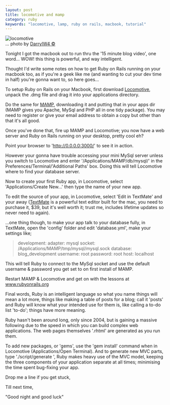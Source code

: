 ```yaml
---
layout: post
title: locomotive and mamp
category: ruby
keywords: "locomotive, lamp, ruby on rails, macbook, tutorial"
---
```


<img src="/assets/67483661_7d3658e3ae.jpg?v=0" alt="locomotive" />
<div class="img_author">... photo by <a href="http://www.flickr.com/photos/darrylsphotoblog/">DarrylW4 &copy;</a></div>

Tonight I got the macbook out to run thru the '15 minute blog video', one word... WOW! this thing is powerful, and way intelligent.

Thought I'd write some notes on how to get Ruby on Rails running on your macbook too, as if you're a geek like me (and wanting to cut your dev time in half) you're gonna want to, so here goes...

To setup Ruby on Rails on your Macbook, first download <a href="http://locomotive.raaum.org/">Locomotive</a>, unpack the .dmg file and drag it into your applications directory.

Do the same for <a href="http://www.mamp.info/en/home.php">MAMP</a>, downloading it and putting that in your apps dir (MAMP gives you Apache, MySql and PHP all in one tidy package).  You may need to register or give your email address to obtain a copy but other than that it's all good.

Once you've done that, fire up MAMP and Locomotive; you now have a web server and Ruby on Rails running on your desktop, pretty cool eh?

Point your browser to 'http://0.0.0.0:3000/' to see it in action.

However your gonna have trouble accessing your mini MySql server unless you switch to Locomotive and enter '/Applications/MAMP/db/mysql/' in the Preferences/Terminal/'Additional Paths' box.  Doing this will tell Locomotive where to find your database server.

Now to create your first Ruby app, in Locomotive, select 'Applications/Create New...' then type the name of your new app.

To edit the source of your app, in Locomotive, select 'Edit in TextMate' and your away (<a href="http://macromates.com/">TextMate</a> is a powerful text editor built for the mac, you need to purchase it, $39, but it's well worth it; trust me, includes lifetime updates so never need to again).

...one thing though, to make your app talk to your database fully, in TextMate, open the 'config' folder and edit 'database.yml', make your settings like;

<blockquote>
development:
  adapter: mysql
  socket: /Applications/MAMP/tmp/mysql/mysql.sock
  database: blog_development
  username: root
  password: root
  host: localhost
</blockquote>

This will tell Ruby to connect to the MySql socket and use the default username & password you get set to on first install of MAMP.

Restart MAMP & Locomotive and get on with the lessons at <a href="http://www.rubyonrails.org">www.rubyonrails.org</a>

Final words,
Ruby is an intelligent language so what you name things will mean a lot more, things like making a table of posts for a blog; call it 'posts' and Ruby will know what your intended use for them is, like calling a to-do list 'to-do'; things have more meaning.

Ruby hasn't been around long, only since 2004, but is gaining a massive following due to the speed in which you can build complex web applications.  The web pages themselves '.rhtml' are generated as you run them.

To add new packages, or 'gems', use the 'gem install' command when in Locomotive (Applications/Open Terminal).  And to generate new MVC parts, type './script/generate ', Ruby makes heavy use of the MVC model, keeping the three components of your application separate at all times; minimising the time spent bug-fixing your app.

Drop me a line if you get stuck,

Till next time, 

"Good night and good luck"
